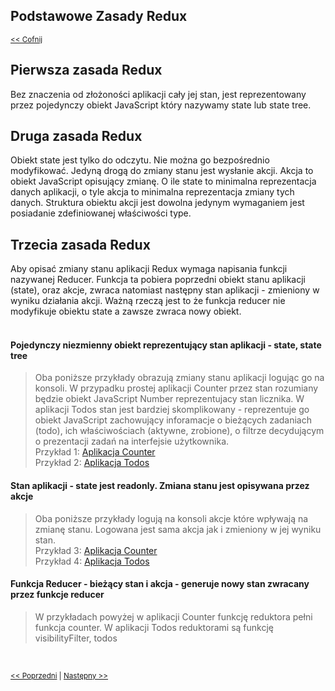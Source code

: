 ## Podstawowe Zasady Redux
<sub>[<< Cofnij](https://github.com/donatuss/Redux-Start-Egghead/blob/master/README.md)</sub><br/>

## Pierwsza zasada Redux
Bez znaczenia od złożoności aplikacji cały jej stan, 
jest reprezentowany przez pojedynczy obiekt 
JavaScript który nazywamy state lub state tree.

## Druga zasada Redux
Obiekt state jest tylko do odczytu. Nie można go bezpośrednio modyfikować. 
Jedyną drogą do zmiany stanu jest wysłanie akcji. Akcja to obiekt JavaScript opisujący zmianę.
O ile state to minimalna reprezentacja danych aplikacji, o tyle akcja to minimalna reprezentacja zmiany tych danych. 
Struktura obiektu akcji jest dowolna jedynym wymaganiem jest posiadanie zdefiniowanej właściwości type. 

## Trzecia zasada Redux
Aby opisać zmiany stanu aplikacji Redux wymaga napisania funkcji nazywanej Reducer. 
Funkcja ta pobiera poprzedni obiekt stanu aplikacji (state),  oraz akcje, zwraca natomiast następny stan aplikacji - zmieniony 
w wyniku działania akcji. Ważną rzeczą jest to że funkcja reducer nie modyfikuje obiektu state a zawsze zwraca nowy obiekt.    
<br/>

#### Pojedynczy niezmienny obiekt reprezentujący stan aplikacji - state, state tree
>Oba poniższe przykłady obrazują zmiany stanu aplikacji logując go na konsoli. W przypadku prostej aplikacji Counter przez stan rozumiany 
>będzie obiekt JavaScript Number reprezentujacy stan licznika. W aplikacji Todos stan jest bardziej skomplikowany - reprezentuje go obiekt JavaScript
>zachowujący inforamacje o bieżących zadaniach (todo), ich właściwościach (aktywne, zrobione), o filtrze decydującym o prezentacji zadań na interfejsie użytkownika.    
>Przykład 1: [Aplikacja Counter](https://codepen.io/donatuss/pen/VJgdXw)<br/>
>Przykład 2: [Aplikacja Todos](https://codepen.io/donatuss/pen/rEqzNJ)


#### Stan aplikacji - state jest readonly. Zmiana stanu jest opisywana przez akcje 
>Oba poniższe przykłady logują na konsoli akcje które wpływają na zmianę stanu. Logowana jest sama akcja jak i zmieniony w jej wyniku stan.     
>Przykład 3: [Aplikacja Counter](https://codepen.io/donatuss/pen/ormPjo)<br/>
>Przykład 4: [Aplikacja Todos](https://codepen.io/donatuss/pen/ewxLdz)

#### Funkcja Reducer - bieżący stan i akcja - generuje nowy stan zwracany przez funkcje reducer
>W przykładach powyżej w aplikacji Counter funkcję reduktora pełni funkcja counter.
>W aplikacji Todos reduktorami są funkcję visibilityFilter, todos

<br/>
 
<sub>[<< Poprzedni](https://github.com/donatuss/Redux-Start-Egghead/blob/master/README.md)
| [Następny >>](https://github.com/donatuss/Redux-Start-Egghead/blob/master/02-store-basics/README.md)
</sub>
    
